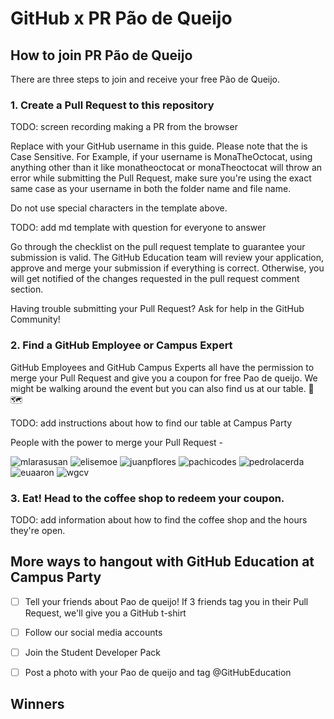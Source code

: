 # GitHub x PR Pão de Queijo

## How to join PR Pão de Queijo
There are three steps to join and receive your free Pão de Queijo.

### 1. Create a Pull Request to this repository
TODO: screen recording making a PR from the browser

Replace <YOUR-USERNAME> with your GitHub username in this guide. Please note that the <YOUR-USERNAME> is Case Sensitive. For Example, if your username is MonaTheOctocat, using anything other than it like monatheoctocat or monaTheoctocat will throw an error while submitting the Pull Request, make sure you're using the exact same case as your username in both the folder name and file name.
  
Do not use special characters in the template above.
  
TODO: add md template with question for everyone to answer

Go through the checklist on the pull request template to guarantee your submission is valid. The GitHub Education team will review your application, approve and merge your submission if everything is correct. Otherwise, you will get notified of the changes requested in the pull request comment section.

Having trouble submitting your Pull Request? Ask for help in the GitHub Community!
  
### 2. Find a GitHub Employee or Campus Expert
GitHub Employees and GitHub Campus Experts all have the permission to merge your Pull Request and give you a coupon for free Pao de queijo. We might be walking around the event but you can also find us at our table. 👀 🗺️
  
TODO: add instructions about how to find our table at Campus Party

People with the power to merge your Pull Request -
  
  ![mlarasusan](https://avatars.githubusercontent.com/mlarasusan?s=64)
  ![elisemoe](https://avatars.githubusercontent.com/elisemoe?s=64)
  ![juanpflores](https://avatars.githubusercontent.com/juanpflores?s=64)
  ![pachicodes](https://avatars.githubusercontent.com/pachicodes?s=64)
  ![pedrolacerda](https://avatars.githubusercontent.com/pedrolacerda?s=64)
  ![euaaron](https://avatars.githubusercontent.com/euaaron?s=64)
  ![wgcv](https://avatars.githubusercontent.com/wgcv?s=64)
  
  ### 3. Eat! Head to the coffee shop to redeem your coupon.
  TODO: add information about how to find the coffee shop and the hours they're open.
  
  ## More ways to hangout with GitHub Education at Campus Party
  - [ ] Tell your friends about Pao de queijo! If 3 friends tag you in their Pull Request, we'll give you a GitHub t-shirt
  - [ ] Follow our social media accounts
  - [ ] Join the Student Developer Pack
  - [ ] Post a photo with your Pao de queijo and tag @GitHubEducation
  

## Winners
<!-- readme: contributors,lasr21/ -start -->

<!-- readme: contributors,lasr21/ -end -->

